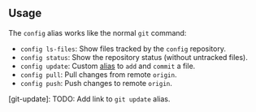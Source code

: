 ## Usage

The `config` alias works like the normal `git` command:

- `config ls-files`: Show files tracked by the `config` repository.
- `config status`: Show the repository status (without untracked files).
- `config update`: Custom [alias](git-update) to `add` and `commit` a file.
- `config pull`: Pull changes from remote `origin`.
- `config push`: Push changes to remote `origin`.

[git-update]: TODO: Add link to `git update` alias.

